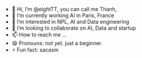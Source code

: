 - 👋 Hi, I’m @eightTT, you can call me Thanh, 
- 🌱 I’m currently working AI in Paris, France
- 👀 I’m interested in NPL, AI and Data engineering
- 💞️ I’m looking to collaborate on AI, Data and startup
- 📫 How to reach me ...
- 😄 Pronouns: not yet. just a beginner.
- ⚡ Fun fact: sacasm

<!---
eightTT/eightTT is a ✨ special ✨ repository because its `README.md` (this file) appears on your GitHub profile.
You can click the Preview link to take a look at your changes.
--->
